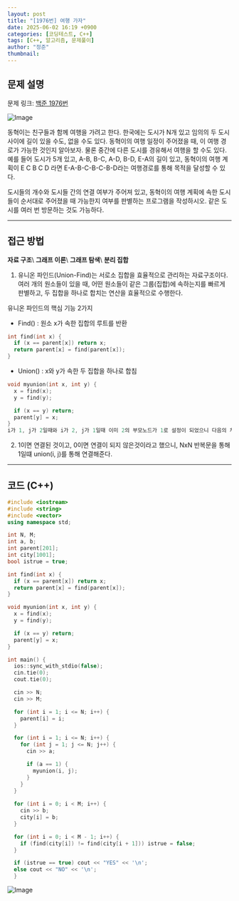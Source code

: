 ```yaml
---
layout: post
title: "[1976번] 여행 가자"
date: 2025-06-02 16:19 +0900
categories: [코딩테스트, C++]
tags: [C++, 알고리즘, 문제풀이]
author: "정준"
thumbnail: 
---
```


## 문제 설명

문제 링크: [백준 1976번](https://www.acmicpc.net/problem/1976)

![Image](https://github.com/user-attachments/assets/d1369535-3955-43f5-8e15-760c64d7ebc4)

동혁이는 친구들과 함께 여행을 가려고 한다. 한국에는 도시가 N개 있고 임의의 두 도시 사이에 길이 있을 수도, 없을 수도 있다. 동혁이의 여행 일정이 주어졌을 때, 이 여행 경로가 가능한 것인지 알아보자. 물론 중간에 다른 도시를 경유해서 여행을 할 수도 있다. 예를 들어 도시가 5개 있고, A-B, B-C, A-D, B-D, E-A의 길이 있고, 동혁이의 여행 계획이 E C B C D 라면 E-A-B-C-B-C-B-D라는 여행경로를 통해 목적을 달성할 수 있다.

도시들의 개수와 도시들 간의 연결 여부가 주어져 있고, 동혁이의 여행 계획에 속한 도시들이 순서대로 주어졌을 때 가능한지 여부를 판별하는 프로그램을 작성하시오. 같은 도시를 여러 번 방문하는 것도 가능하다.

---

## 접근 방법

**자료 구조**\\
**그래프 이론**\\
**그래프 탐색**\\
**분리 집합**

1. 유니온 파인드(Union-Find)는 서로소 집합을 효율적으로 관리하는 자료구조이다.
여러 개의 원소들이 있을 때, 어떤 원소들이 같은 그룹(집합)에 속하는지를 빠르게 판별하고, 두 집합을 하나로 합치는 연산을 효율적으로 수행한다.

유니온 파인드의 핵심 기능 2가지

- Find() : 원소 x가 속한 집합의 루트를 반환
```cpp
int find(int x) {
  if (x == parent[x]) return x;
  return parent[x] = find(parent[x]);
}
```

- Union() : x와 y가 속한 두 집합을 하나로 합침
```cpp
void myunion(int x, int y) {
  x = find(x);
  y = find(y);

  if (x == y) return;
  parent[y] = x;
}
i가 1, j가 2일때와 i가 2, j가 1일때 이미 2의 부모노드가 1로 설정이 되었으니 다음의 처리 if (x == y) return을 통해 종료한다.
```

2. 1이면 연결된 것이고, 0이면 연결이 되지 않은것이라고 했으니, NxN 반복문을 통해 1일떄 union(i, j)를 통해 연결해준다.

---

## 코드 (C++)

```cpp
#include <iostream>
#include <string>
#include <vector>
using namespace std;

int N, M;
int a, b;
int parent[201];
int city[1001];
bool istrue = true;

int find(int x) {
  if (x == parent[x]) return x;
  return parent[x] = find(parent[x]);
}

void myunion(int x, int y) {
  x = find(x);
  y = find(y);

  if (x == y) return;
  parent[y] = x;
}

int main() {
  ios::sync_with_stdio(false);
  cin.tie(0);
  cout.tie(0);

  cin >> N;
  cin >> M;

  for (int i = 1; i <= N; i++) {
    parent[i] = i;
  }

  for (int i = 1; i <= N; i++) {
    for (int j = 1; j <= N; j++) {
      cin >> a;

      if (a == 1) {
        myunion(i, j);
      }
    }
  }
  
  for (int i = 0; i < M; i++) {
    cin >> b;
    city[i] = b;
  }

  for (int i = 0; i < M - 1; i++) {
    if (find(city[i]) != find(city[i + 1])) istrue = false;
  }

  if (istrue == true) cout << "YES" << '\n';
  else cout << "NO" << '\n';  
  }
```

![Image](https://github.com/user-attachments/assets/083ac504-7a8f-48c0-ac58-6d30b216bc25)
